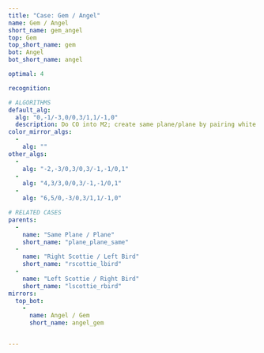 ```yaml
---
title: "Case: Gem / Angel"
name: Gem / Angel
short_name: gem_angel
top: Gem
top_short_name: gem
bot: Angel
bot_short_name: angel

optimal: 4

recognition:

# ALGORITHMS
default_alg:
  alg: "0,-1/-3,0/0,3/1,1/-1,0"
  description: Do CO into M2; create same plane/plane by pairing white corner from bottom with tent on top.
color_mirror_algs:
  -
    alg: ""
other_algs:
  -
    alg: "-2,-3/0,3/0,3/-1,-1/0,1"
  -
    alg: "4,3/3,0/0,3/-1,-1/0,1"
  -
    alg: "6,5/0,-3/0,3/1,1/-1,0"

# RELATED CASES
parents:
  -
    name: "Same Plane / Plane"
    short_name: "plane_plane_same"
  -
    name: "Right Scottie / Left Bird"
    short_name: "rscottie_lbird"
  -
    name: "Left Scottie / Right Bird"
    short_name: "lscottie_rbird"
mirrors:
  top_bot:
    -
      name: Angel / Gem
      short_name: angel_gem


---
```


